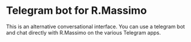 # Telegram bot for R.Massimo

This is an alternative conversational interface. You can use a telegram bot and chat directly with R.Massimo on the various Telegram apps.